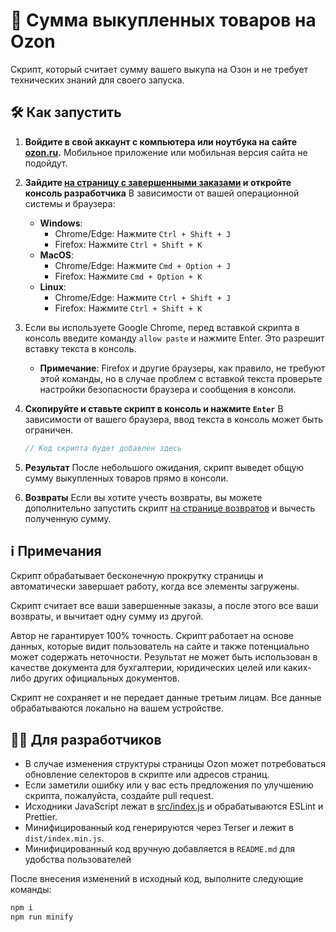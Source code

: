 # 🛒 Сумма выкупленных товаров на Ozon

Скрипт, который считает сумму вашего выкупа на Озон и не требует технических знаний для своего запуска.

## 🛠️ Как запустить

1. **Войдите в свой аккаунт с компьютера или ноутбука на сайте [ozon.ru](https://www.ozon.ru/).**
   Мобильное приложение или мобильная версия сайта не подойдут.

2. **Зайдите [на страницу с завершенными заказами](https://www.ozon.ru/my/orderlist?selectedTab=archive) и откройте консоль разработчика**
   В зависимости от вашей операционной системы и браузера:

    - **Windows**:
        - Chrome/Edge: Нажмите `Ctrl + Shift + J`
        - Firefox: Нажмите `Ctrl + Shift + K`
    - **MacOS**:
        - Chrome/Edge: Нажмите `Cmd + Option + J`
        - Firefox: Нажмите `Cmd + Option + K`
    - **Linux**:
        - Chrome/Edge: Нажмите `Ctrl + Shift + J`
        - Firefox: Нажмите `Ctrl + Shift + K`

3. Если вы используете Google Chrome, перед вставкой скрипта в консоль введите команду `allow paste` и нажмите Enter. Это разрешит вставку текста в консоль.
   - **Примечание**: Firefox и другие браузеры, как правило, не требуют этой команды, но в случае проблем с вставкой текста проверьте настройки безопасности браузера и сообщения в консоли.

4. **Скопируйте и ставьте скрипт в консоль и нажмите `Enter`**
   В зависимости от вашего браузера, ввод текста в консоль может быть ограничен.

    ```javascript
    // Код скрипта будет добавлен здесь
    ```

5. **Результат**
   После небольшого ожидания, скрипт выведет общую сумму выкупленных товаров прямо в консоли.

6. **Возвраты**
   Если вы хотите учесть возвраты, вы можете дополнительно запустить скрипт [на странице возвратов](https://www.ozon.ru/my/returns) и вычесть полученную сумму.

## ℹ️ Примечания

Скрипт обрабатывает бесконечную прокрутку страницы и автоматически завершает работу, когда все элементы загружены.

Скрипт считает все ваши завершенные заказы, а после этого все ваши возвраты, и вычитает одну сумму из другой.

Автор не гарантирует 100% точность. Скрипт работает на основе данных, которые видит пользователь на сайте и также потенциально может содержать неточности. Результат не может быть использован в качестве документа для бухгалтерии, юридических целей или каких-либо других официальных документов.

Скрипт не сохраняет и не передает данные третьим лицам. Все данные обрабатываются локально на вашем устройстве.

## 🧑‍💻 Для разработчиков

- В случае изменения структуры страницы Ozon может потребоваться обновление селекторов в скрипте или адресов страниц.
- Если заметили ошибку или у вас есть предложения по улучшению скрипта, пожалуйста, создайте pull request.
- Исходники JavaScript лежат в [src/index.js](src/index.js) и обрабатываются ESLint и Prettier.
- Минифицированный код генерируются через Terser и лежит в `dist/index.min.js`.
- Минифицированный код вручную добавляется в `README.md` для удобства пользователей

После внесения изменений в исходный код, выполните следующие команды:

```bash
npm i
npm run minify
```
